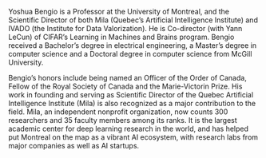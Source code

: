 Yoshua Bengio is a Professor at the University of Montreal, and the Scientific Director of both Mila (Quebec’s Artificial Intelligence Institute) and IVADO (the Institute for Data Valorization). He is Co-director (with Yann LeCun) of CIFAR’s Learning in Machines and Brains program. Bengio received a Bachelor’s degree in electrical engineering, a Master’s degree in computer science and a Doctoral degree in computer science from McGill University.

Bengio’s honors include being named an Officer of the Order of Canada, Fellow of the Royal Society of Canada and the Marie-Victorin Prize. His work in founding and serving as Scientific Director of the Quebec Artificial Intelligence Institute (Mila) is also recognized as a major contribution to the field. Mila, an independent nonprofit organization, now counts 300 researchers and 35 faculty members among its ranks. It is the largest academic center for deep learning research in the world, and has helped put Montreal on the map as a vibrant AI ecosystem, with research labs from major companies as well as AI startups.
